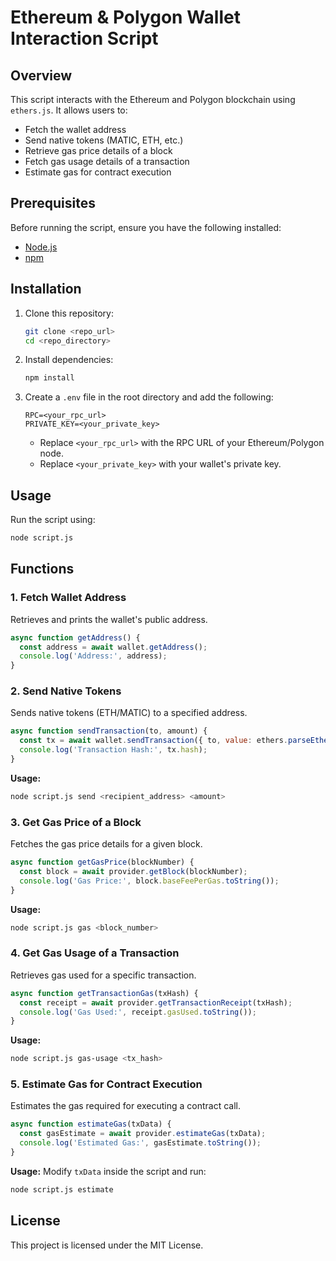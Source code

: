 # Ethereum & Polygon Wallet Interaction Script

## Overview
This script interacts with the Ethereum and Polygon blockchain using `ethers.js`. It allows users to:
- Fetch the wallet address
- Send native tokens (MATIC, ETH, etc.)
- Retrieve gas price details of a block
- Fetch gas usage details of a transaction
- Estimate gas for contract execution

## Prerequisites
Before running the script, ensure you have the following installed:
- [Node.js](https://nodejs.org/)
- [npm](https://www.npmjs.com/)

## Installation
1. Clone this repository:
   ```sh
   git clone <repo_url>
   cd <repo_directory>
   ```
2. Install dependencies:
   ```sh
   npm install
   ```
3. Create a `.env` file in the root directory and add the following:
   ```env
   RPC=<your_rpc_url>
   PRIVATE_KEY=<your_private_key>
   ```
   - Replace `<your_rpc_url>` with the RPC URL of your Ethereum/Polygon node.
   - Replace `<your_private_key>` with your wallet's private key.

## Usage
Run the script using:
```sh
node script.js
```

## Functions
### 1. Fetch Wallet Address
Retrieves and prints the wallet's public address.
```js
async function getAddress() {
  const address = await wallet.getAddress();
  console.log('Address:', address);
}
```

### 2. Send Native Tokens
Sends native tokens (ETH/MATIC) to a specified address.
```js
async function sendTransaction(to, amount) {
  const tx = await wallet.sendTransaction({ to, value: ethers.parseEther(amount) });
  console.log('Transaction Hash:', tx.hash);
}
```
**Usage:**
```sh
node script.js send <recipient_address> <amount>
```

### 3. Get Gas Price of a Block
Fetches the gas price details for a given block.
```js
async function getGasPrice(blockNumber) {
  const block = await provider.getBlock(blockNumber);
  console.log('Gas Price:', block.baseFeePerGas.toString());
}
```
**Usage:**
```sh
node script.js gas <block_number>
```

### 4. Get Gas Usage of a Transaction
Retrieves gas used for a specific transaction.
```js
async function getTransactionGas(txHash) {
  const receipt = await provider.getTransactionReceipt(txHash);
  console.log('Gas Used:', receipt.gasUsed.toString());
}
```
**Usage:**
```sh
node script.js gas-usage <tx_hash>
```

### 5. Estimate Gas for Contract Execution
Estimates the gas required for executing a contract call.
```js
async function estimateGas(txData) {
  const gasEstimate = await provider.estimateGas(txData);
  console.log('Estimated Gas:', gasEstimate.toString());
}
```
**Usage:** Modify `txData` inside the script and run:
```sh
node script.js estimate
```

## License
This project is licensed under the MIT License.

